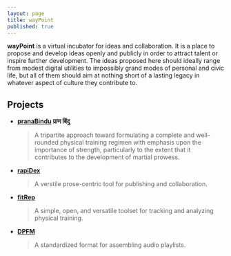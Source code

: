 ```yaml
---
layout: page
title: wayPoint
published: true
---
```


**wayPoint** is a virtual incubator for ideas and collaboration.  It is a place to propose and develop ideas openly and publicly in order to attract talent or inspire further development.  The ideas proposed here should ideally range from modest digital utilities to impossibly grand modes of personal and civic life, but all of them should aim at nothing short of a lasting legacy in whatever aspect of culture they contribute to.

## Projects

 * **[pranaBindu](./pranaBindu)** **प्राण बिंदु**
   > A tripartite approach toward formulating a complete and well-rounded physical training regimen with emphasis upon the importance of strength, particularly to the extent that it contributes to the development of martial prowess.
 * **[rapiDex](./rapiDex)**
   > A verstile prose-centric tool for publishing and collaboration.
 * **[fitRep](./fitRep)**
   > A simple, open, and versatile toolset for tracking and analyzing physical training.
 * **[DPFM](./DPFM)**
   > A standardized format for assembling audio playlists.
